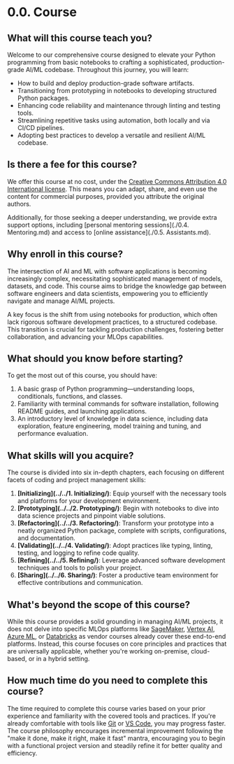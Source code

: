 # 0.0. Course

## What will this course teach you?

Welcome to our comprehensive course designed to elevate your Python programming from basic notebooks to crafting a sophisticated, production-grade AI/ML codebase. Throughout this journey, you will learn:

- How to build and deploy production-grade software artifacts.
- Transitioning from prototyping in notebooks to developing structured Python packages.
- Enhancing code reliability and maintenance through linting and testing tools.
- Streamlining repetitive tasks using automation, both locally and via CI/CD pipelines.
- Adopting best practices to develop a versatile and resilient AI/ML codebase.

## Is there a fee for this course?

We offer this course at no cost, under the [Creative Commons Attribution 4.0 International license](https://creativecommons.org/licenses/by/4.0/deed.en). This means you can adapt, share, and even use the content for commercial purposes, provided you attribute the original authors.

Additionally, for those seeking a deeper understanding, we provide extra support options, including [personal mentoring sessions](./0.4. Mentoring.md) and access to [online assistance](./0.5. Assistants.md).

## Why enroll in this course?

The intersection of AI and ML with software applications is becoming increasingly complex, necessitating sophisticated management of models, datasets, and code. This course aims to bridge the knowledge gap between software engineers and data scientists, empowering you to efficiently navigate and manage AI/ML projects.

A key focus is the shift from using notebooks for production, which often lack rigorous software development practices, to a structured codebase. This transition is crucial for tackling production challenges, fostering better collaboration, and advancing your MLOps capabilities.

## What should you know before starting?

To get the most out of this course, you should have:

1. A basic grasp of Python programming—understanding loops, conditionals, functions, and classes.
2. Familiarity with terminal commands for software installation, following README guides, and launching applications.
3. An introductory level of knowledge in data science, including data exploration, feature engineering, model training and tuning, and performance evaluation.

## What skills will you acquire?

The course is divided into six in-depth chapters, each focusing on different facets of coding and project management skills:

1. **[Initializing](../../1. Initializing/)**: Equip yourself with the necessary tools and platforms for your development environment.
2. **[Prototyping](../../2. Prototyping/)**: Begin with notebooks to dive into data science projects and pinpoint viable solutions.
3. **[Refactoring](../../3. Refactoring/)**: Transform your prototype into a neatly organized Python package, complete with scripts, configurations, and documentation.
4. **[Validating](../../4. Validating/)**: Adopt practices like typing, linting, testing, and logging to refine code quality.
5. **[Refining](../../5. Refining/)**: Leverage advanced software development techniques and tools to polish your project.
6. **[Sharing](../../6. Sharing/)**: Foster a productive team environment for effective contributions and communication.

## What's beyond the scope of this course?

While this course provides a solid grounding in managing AI/ML projects, it does not delve into specific MLOps platforms like [SageMaker](https://aws.amazon.com/sagemaker/), [Vertex AI](https://cloud.google.com/vertex-ai/), [Azure ML](https://azure.microsoft.com/en-us/products/machine-learning), or [Databricks](https://www.databricks.com/) as vendor courses already cover these end-to-end platforms. Instead, this course focuses on core principles and practices that are universally applicable, whether you're working on-premise, cloud-based, or in a hybrid setting.

## How much time do you need to complete this course?

The time required to complete this course varies based on your prior experience and familiarity with the covered tools and practices. If you're already comfortable with tools like [Git](https://git-scm.com/) or [VS Code](https://code.visualstudio.com/), you may progress faster. The course philosophy encourages incremental improvement following the "make it done, make it right, make it fast" mantra, encouraging you to begin with a functional project version and steadily refine it for better quality and efficiency.